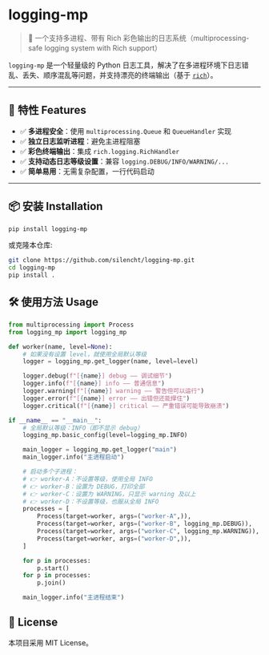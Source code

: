 # logging-mp

> 🧰 一个支持多进程、带有 Rich 彩色输出的日志系统（multiprocessing-safe logging system with Rich support）

`logging-mp` 是一个轻量级的 Python 日志工具，解决了在多进程环境下日志错乱、丢失、顺序混乱等问题，并支持漂亮的终端输出（基于 [`rich`](https://github.com/Textualize/rich)）。

---

## 🚀 特性 Features

- ✅ **多进程安全**：使用 `multiprocessing.Queue` 和 `QueueHandler` 实现
- ✅ **独立日志监听进程**：避免主进程阻塞
- ✅ **彩色终端输出**：集成 `rich.logging.RichHandler`
- ✅ **支持动态日志等级设置**：兼容 `logging.DEBUG/INFO/WARNING/...`
- ✅ **简单易用**：无需复杂配置，一行代码启动

---

## 📦 安装 Installation

```bash
pip install logging-mp
```
或克隆本仓库:
```bash
git clone https://github.com/silencht/logging-mp.git
cd logging-mp
pip install .
```

## 🛠️ 使用方法 Usage
```python
from multiprocessing import Process
from logging_mp import logging_mp

def worker(name, level=None):
    # 如果没有设置 level，就使用全局默认等级
    logger = logging_mp.get_logger(name, level=level)

    logger.debug(f"[{name}] debug —— 调试细节")
    logger.info(f"[{name}] info —— 普通信息")
    logger.warning(f"[{name}] warning —— 警告但可以运行")
    logger.error(f"[{name}] error —— 出错但还能撑住")
    logger.critical(f"[{name}] critical —— 严重错误可能导致崩溃")

if __name__ == "__main__":
    # 全局默认等级：INFO（即不显示 debug）
    logging_mp.basic_config(level=logging_mp.INFO)

    main_logger = logging_mp.get_logger("main")
    main_logger.info("主进程启动")

    # 启动多个子进程：
    # 👉 worker-A：不设置等级，使用全局 INFO
    # 👉 worker-B：设置为 DEBUG，打印全部
    # 👉 worker-C：设置为 WARNING，只显示 warning 及以上
    # 👉 worker-D：不设置等级，也服从全局 INFO
    processes = [
        Process(target=worker, args=("worker-A",)),                        # 使用全局等级 INFO
        Process(target=worker, args=("worker-B", logging_mp.DEBUG)),       # 单独设置为 DEBUG
        Process(target=worker, args=("worker-C", logging_mp.WARNING)),     # 单独设置为 WARNING
        Process(target=worker, args=("worker-D",)),                        # 使用全局等级 INFO
    ]

    for p in processes:
        p.start()
    for p in processes:
        p.join()

    main_logger.info("主进程结束")
```
## 📄 License
本项目采用 MIT License。

